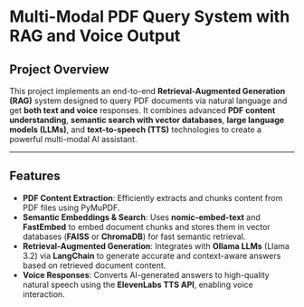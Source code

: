 


# Multi-Modal PDF Query System with RAG and Voice Output

## Project Overview

This project implements an end-to-end **Retrieval-Augmented Generation (RAG)** system designed to query PDF documents via natural language and get **both text and voice** responses. It combines advanced **PDF content understanding**, **semantic search with vector databases**, **large language models (LLMs)**, and **text-to-speech (TTS)** technologies to create a powerful multi-modal AI assistant.

---

## Features

* **PDF Content Extraction**: Efficiently extracts and chunks content from PDF files using PyMuPDF.
* **Semantic Embeddings & Search**: Uses **nomic-embed-text** and **FastEmbed** to embed document chunks and stores them in vector databases (**FAISS** or **ChromaDB**) for fast semantic retrieval.
* **Retrieval-Augmented Generation**: Integrates with **Ollama LLMs** (Llama 3.2) via **LangChain** to generate accurate and context-aware answers based on retrieved document content.
* **Voice Responses**: Converts AI-generated answers to high-quality natural speech using the **ElevenLabs TTS API**, enabling voice interaction.






